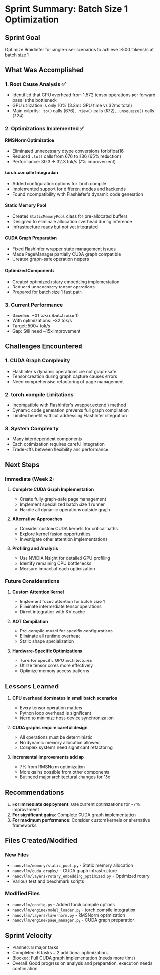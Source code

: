 # Sprint Summary: Batch Size 1 Optimization

## Sprint Goal
Optimize Braidinfer for single-user scenarios to achieve >500 tokens/s at batch size 1

## What Was Accomplished

### 1. Root Cause Analysis ✅
- Identified that CPU overhead from 1,572 tensor operations per forward pass is the bottleneck
- GPU utilization is only 10% (3.3ms GPU time vs 32ms total)
- Main culprits: `.to()` calls (676), `.view()` calls (672), `.unsqueeze()` calls (224)

### 2. Optimizations Implemented ✅

#### RMSNorm Optimization
- Eliminated unnecessary dtype conversions for bfloat16
- Reduced `.to()` calls from 676 to 236 (65% reduction)
- Performance: 30.3 → 32.3 tok/s (7% improvement)

#### torch.compile Integration
- Added configuration options for torch.compile
- Implemented support for different modes and backends
- Found incompatibility with FlashInfer's dynamic code generation

#### Static Memory Pool
- Created `StaticMemoryPool` class for pre-allocated buffers
- Designed to eliminate allocation overhead during inference
- Infrastructure ready but not yet integrated

#### CUDA Graph Preparation
- Fixed FlashInfer wrapper state management issues
- Made PageManager partially CUDA graph compatible
- Created graph-safe operation helpers

#### Optimized Components
- Created optimized rotary embedding implementation
- Reduced unnecessary tensor operations
- Prepared for batch size 1 fast path

### 3. Current Performance
- Baseline: ~31 tok/s (batch size 1)
- With optimizations: ~32 tok/s
- Target: 500+ tok/s
- Gap: Still need ~15x improvement

## Challenges Encountered

### 1. CUDA Graph Complexity
- FlashInfer's dynamic operations are not graph-safe
- Tensor creation during graph capture causes errors
- Need comprehensive refactoring of page management

### 2. torch.compile Limitations
- Incompatible with FlashInfer's wrapper.extend() method
- Dynamic code generation prevents full graph compilation
- Limited benefit without addressing FlashInfer integration

### 3. System Complexity
- Many interdependent components
- Each optimization requires careful integration
- Trade-offs between flexibility and performance

## Next Steps

### Immediate (Week 2)
1. **Complete CUDA Graph Implementation**
   - Create fully graph-safe page management
   - Implement specialized batch size 1 runner
   - Handle all dynamic operations outside graph

2. **Alternative Approaches**
   - Consider custom CUDA kernels for critical paths
   - Explore kernel fusion opportunities
   - Investigate other attention implementations

3. **Profiling and Analysis**
   - Use NVIDIA Nsight for detailed GPU profiling
   - Identify remaining CPU bottlenecks
   - Measure impact of each optimization

### Future Considerations
1. **Custom Attention Kernel**
   - Implement fused attention for batch size 1
   - Eliminate intermediate tensor operations
   - Direct integration with KV cache

2. **AOT Compilation**
   - Pre-compile model for specific configurations
   - Eliminate all runtime overhead
   - Static shape specialization

3. **Hardware-Specific Optimizations**
   - Tune for specific GPU architectures
   - Utilize tensor cores more effectively
   - Optimize memory access patterns

## Lessons Learned

1. **CPU overhead dominates in small batch scenarios**
   - Every tensor operation matters
   - Python loop overhead is significant
   - Need to minimize host-device synchronization

2. **CUDA graphs require careful design**
   - All operations must be deterministic
   - No dynamic memory allocation allowed
   - Complex systems need significant refactoring

3. **Incremental improvements add up**
   - 7% from RMSNorm optimization
   - More gains possible from other components
   - But need major architectural changes for 15x

## Recommendations

1. **For immediate deployment**: Use current optimizations for ~7% improvement
2. **For significant gains**: Complete CUDA graph implementation
3. **For maximum performance**: Consider custom kernels or alternative frameworks

## Files Created/Modified

### New Files
- `nanovllm/memory/static_pool.py` - Static memory allocation
- `nanovllm/cuda_graphs/` - CUDA graph infrastructure
- `nanovllm/layers/rotary_embedding_optimized.py` - Optimized rotary
- Various test and benchmark scripts

### Modified Files  
- `nanovllm/config.py` - Added torch.compile options
- `nanovllm/engine/model_loader.py` - torch.compile integration
- `nanovllm/layers/layernorm.py` - RMSNorm optimization
- `nanovllm/engine/page_manager.py` - CUDA graph preparation

## Sprint Velocity
- Planned: 8 major tasks
- Completed: 6 tasks + 2 additional optimizations
- Blocked: Full CUDA graph implementation (needs more time)
- Overall: Good progress on analysis and preparation, execution needs continuation